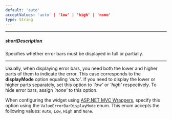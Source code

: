 ```yaml
---
default: 'auto'
acceptValues: 'auto' | 'low' | 'high' | 'none'
type: String
---
```

---
##### shortDescription
Specifies whether error bars must be displayed in full or partially.

---
Usually, when displaying error bars, you need both the lower and higher parts of them to indicate the error. This case corresponds to the **displayMode** option equaling *'auto'*. If you need to display the lower or higher parts separately, set this option to *'low'* or *'high'* respectively. To hide error bars, assign *'none'* to this option.

When configuring the widget using [ASP.NET MVC Wrappers](/concepts/35%20ASP.NET%20MVC%20Wrappers/20%20Fundamentals '/Documentation/Guide/ASP.NET_MVC_Wrappers/Fundamentals/'), specify this option using the `ValueErrorBarDisplayMode` enum. This enum accepts the following values: `Auto`, `Low`, `High` and `None`.